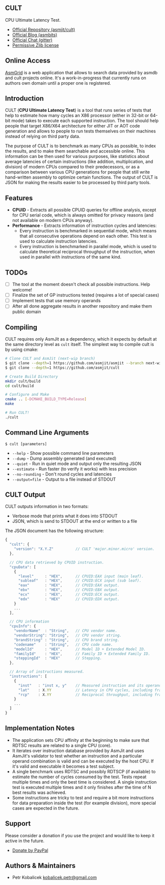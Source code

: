CULT
----

CPU Ultimate Latency Test.

  * [Official Repository (asmjit/cult)](https://github.com/asmjit/cult)
  * [Official Blog (asmbits)](https://asmbits.blogspot.com/ncr)
  * [Official Chat (gitter)](https://gitter.im/asmjit/asmjit)
  * [Permissive Zlib license](./LICENSE.md)

Online Access
-------------

[AsmGrid](https://kobalicek.com/asmgrid) is a web application that allows to search data provided by asmdb and cult projects online. It's a work-in-progress that currently runs on authors own domain until a proper one is registered.

Introduction
------------

CULT (**CPU Ultimate Latency Test**) is a tool that runs series of tests that help to estimate how many cycles an X86 processor (either in 32-bit or 64-bit mode) takes to execute each supported instruction. The tool should help people that target X86/X64 architecture for either JIT or AOT code generation and allows to people to run tests themselves on their machines instead of relying on third party data.

The purpose of CULT is to benchmark as many CPUs as possible, to index the results, and to make them searchable and accessible online. This information can be then used for various purposes, like statistics about average latencies of certain instructions (like addition, multiplication, and division) of modern CPUs compared to their predecessors, or as a comparison between various CPU generations for people that still write hand-written assembly to optimize certain functions. The output of CULT is JSON for making the results easier to be processed by third party tools.

Features
--------

  * **CPUID** - Extracts all possible CPUID queries for offline analysis, except for CPU serial code, which is always omitted for privacy reasons (and not available on modern CPUs anyway).
  * **Performance** - Extracts information of instruction cycles and latencies:
    * Every instruction is benchmarked in sequential mode, which means that all consecutive operations depend on each other. This test is used to calculate instruction latencies.
    * Every instruction is benchmarked in parallel mode, which is used to calculate theoretical reciprocal throughput of the instruction, when used in parallel with instructions of the same kind.

TODOs
-----

  * [ ] The tool at the moment doesn't check all possible instructions. Help welcome!
  * [ ] Finalize the set of GP instructions tested (requires a lot of special cases)
  * [ ] Implement tests that use memory operands
  * [ ] After all done aggregate results in another repository and make them public domain

Compiling
---------

CULT requires only AsmJit as a dependency, which it expects by default at the same directory level as `cult` itself. The simplest way to compile cult is by using cmake:

```bash
# Clone CULT and AsmJit (next-wip branch)
$ git clone --depth=1 https://github.com/asmjit/asmjit --branch next-wip
$ git clone --depth=1 https://github.com/asmjit/cult

# Create Build Directory
mkdir cult/build
cd cult/build

# Configure and Make
cmake .. [-DCMAKE_BUILD_TYPE=Release]
make

# Run CULT!
./cult
```

Command Line Arguments
----------------------

`$ cult [parameters]`

  * `--help` - Show possible command line parameters
  * `--dump` - Dump assembly generated (and executed)
  * `--quiet` - Run in quiet mode and output only the resulting JSON
  * `--estimate` - Run faster (to verify it works) with less precision
  * `--no-rounding` - Don't round cycles and latencies
  * `--output=file` - Output to a file instead of STDOUT

CULT Output
-----------

CULT outputs information in two formats:

  * Verbose mode that prints what it does into STDOUT
  * JSON, which is send to STDOUT at the end or written to a file

The JSON document has the following structure:

```js
{
  "cult": {
    "version": "X.Y.Z"          // CULT 'major.minor.micro' version.
  },

  // CPU data retrieved by CPUID instruction.
  "cpuData": [
    {
      "level"     : "HEX",      // CPUID:EAX input (main leaf).
      "subleaf"   : "HEX",      // CPUID:ECX input (sub leaf).
      "eax"       : "HEX",      // CPUID:EAX output.
      "ebx"       : "HEX",      // CPUID:EBX output.
      "ecx"       : "HEX",      // CPUID:ECX output.
      "edx"       : "HEX"       // CPUID:EDX output.
    }
    ...
  ],

  // CPU information
  "cpuInfo": {
    "vendorName"  : "String",   // CPU vendor name.
    "vendorString": "String",   // CPU vendor string.
    "brandString" : "String",   // CPU brand string.
    "codename"    : "String",   // CPU code name.
    "modelId"     : "HEX",      // Model ID + Extended Model ID.
    "familyId"    : "HEX",      // Family ID + Extended Family ID.
    "steppingId"  : "HEX"       // Stepping.
  },

  // Array of instructions measured.
  "instructions": [
    {
      "inst"   : "inst x, y"    // Measured instruction and its operands (unique).
      "lat"    : X.YY           // Latency in CPU cycles, including fractions.
      "rcp"    : X.YY           // Reciprocal throughput, including fractions.
    }
    ...
  ]
}
```

Implementation Notes
--------------------

  * The application sets CPU affinity at the beginning to make sure that RDTSC results are related to a single CPU (core).
  * It iterates over instruction database provided by AsmJit and uses AsmJit's validator to test whether an instruction and a particular operand combination is valid and can be executed by the host CPU. If it's valid and executable it becomes a test subject.
  * A single benchmark uses RDTSC and possibly RDTSCP (if available) to estimate the number of cycles consumed by the test. Tests repeat multiple times and only the best time is considered. A single instruction test is executed multiple times and it only finishes after the time of N best results was achieved.
  * Some instructions are tricky to test and require a bit more instructions for data preparation inside the test (for example division), more special cases are expected in the future.

Support
-------

Please consider a donation if you use the project and would like to keep it active in the future.

  * [Donate by PayPal](https://www.paypal.com/cgi-bin/webscr?cmd=_donations&business=QDRM6SRNG7378&lc=EN;&item_name=cult&currency_code=EUR)

Authors & Maintainers
---------------------

  * Petr Kobalicek <kobalicek.petr@gmail.com>
